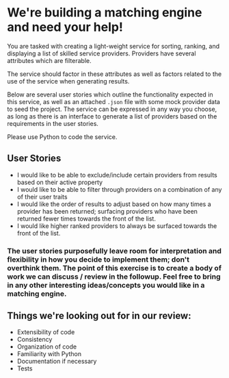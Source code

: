 # We're building a matching engine and need your help!

You are tasked with creating a light-weight service for sorting, ranking, and displaying a list of skilled service providers. Providers have several attributes which are filterable.

The service should factor in these attributes as well as factors related to the use of the service when generating results.

Below are several user stories which outline the functionality expected in this service, as well as an attached `.json` file with some mock provider data to seed the project. The service can be expressed in any way you choose, as long as there is an interface to generate a list of providers based on the requirements in the user stories.

Please use Python to code the service.

## User Stories

- I would like to be able to exclude/include certain providers from results based on their active property
- I would like to be able to filter through providers on a combination of any of their user traits
- I would like the order of results to adjust based on how many times a provider has been returned; surfacing providers who have been returned fewer times towards the front of the list.
- I would like higher ranked providers to always be surfaced towards the front of the list.

### The user stories purposefully leave room for interpretation and flexibility in how you decide to implement them; don't overthink them. The point of this exercise is to create a body of work we can discuss / review in the followup. Feel free to bring in any other interesting ideas/concepts you would like in a matching engine.

## Things we're looking out for in our review:

- Extensibility of code
- Consistency
- Organization of code
- Familiarity with Python
- Documentation if necessary
- Tests

 